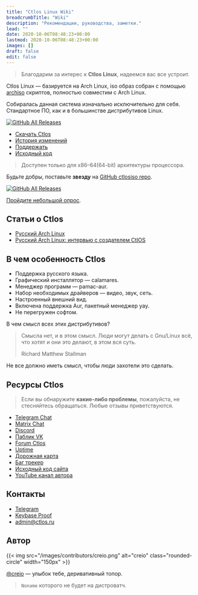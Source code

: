 ```yaml
---
title: "Ctlos Linux Wiki"
breadcrumbTitle: "Wiki"
description: "Рекомендации, руководства, заметки."
lead: ""
date: 2020-10-06T08:48:23+00:00
lastmod: 2020-10-06T08:48:23+00:00
images: []
draft: false
edit: false
---
```


> Благодарим за интерес к **Ctlos Linux**, надеемся вас все устроит.

Ctlos Linux — базируется на Arch Linux, iso образ собран с помощью [archiso](https://gitlab.archlinux.org/archlinux/archiso) скриптов, полностью совместим с Arch Linux.

Собиралась данная система изначально исключительно для себя. Стандартное ПО, как и в большинстве дистрибутивов Linux.

[![GitHub All Releases](https://img.shields.io/github/downloads/ctlos/ctlosiso/total.svg)](/get)

- [Скачать Ctlos](/get)
- [История изменений](/wiki/changelog)
- [Поддержать](/donat)
- [Исходный код](https://github.com/ctlos)

> Доступен только для x86–64(64-bit) архитектуры процессора.

Будьте добры, поставьте **звезду** на [GitHub ctlosiso repo](https://github.com/ctlos/ctlosiso/stargazers).

[![GitHub All Releases](https://img.shields.io/github/stars/ctlos/ctlosiso?style=social&logo=github)](https://github.com/ctlos/ctlosiso/stargazers)

[Пройдите небольшой опрос](https://forms.gle/qzAUa6R4fShf3xSw7).

## Статьи о Ctlos

- [Русский Arch Linux](https://telegra.ph/Russkij-Arch-Linux-01-18)
- [Русский Arch Linux: интервью с создателем CtlOS](https://vc.ru/dev/163811-russkiy-arch-linux-intervyu-s-sozdatelem-ctlos)

## В чем особенность Ctlos

- Поддержка русского языка.
- Графический инсталлятор — calamares.
- Менеджер программ — pamac-aur.
- Набор необходимых драйверов — видео, звук, сеть.
- Настроенный внешний вид.
- Включена поддержка Aur, пакетный менеджер yay.
- Не перегружен софтом.

В чем смысл всех этих дистрибутивов?

> Смысла нет, и в этом смысл. Люди могут делать с Gnu/Linux всё, что хотят и они это делают, в этом вся суть.
>
> Richard Matthew Stallman

Не все должно иметь смысл, чтобы люди захотели это сделать.

## Ресурсы Ctlos

> Если вы обнаружите **какие-либо проблемы**, пожалуйста, не стесняйтесь обращаться. Любые отзывы приветствуются.

- [Telegram Chat](https://telegram.me/ctlos)
- [Matrix Chat](https://matrix.to/#/#ctlos:matrix.org)
- [Discord](https://discord.com/invite/m6uFRp4)
- [Паблик VK](https://vk.com/ctlos)
- [Forum Ctlos](https://forum.ctlos.ru)
- [Uptime](https://status.ctlos.ru)
- [Дорожная карта](https://github.com/orgs/ctlos/projects/3)
- [Баг трекер](https://github.com/ctlos/ctlosiso/issues)
- [Исходный код сайта](https://github.com/ctlos/ctlos.github.io)
- [YouTube канал автора](https://youtube.com/channel/UCPCp_ZnMKEwYdnA_YfOZrZg?sub_confirmation=1)

## Контакты

- [Telegram](https://telegram.me/cretm)
- [Keybase Proof](https://keybase.io/cvc)
- [admin@ctlos.ru](mailto:admin@ctlos.ru)

## Автор

{{< img src="/images/contributors/creio.png" alt="creio" class="rounded-circle" width="150px" >}}

[@creio](https://creio.ctlos.ru) — улыбок тебе, деривативный топор.

> `Noname` которого не будет на дистроватч.
